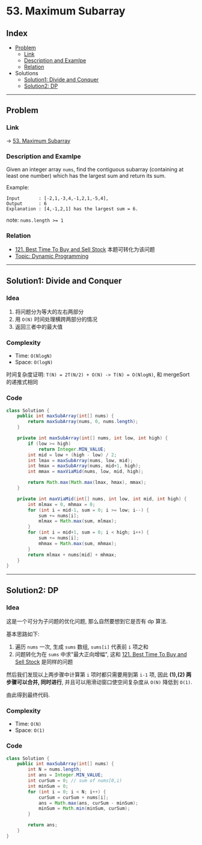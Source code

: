 # 53. Maximum Subarray

## Index

- [Problem](#problem)
  - [Link](#Link)
  - [Description and Examlpe](#description-and-examlpe)
  - [Relation](#relation)
- Solutions
  - [Solution1: Divide and Conquer](#solution1-divide-and-conquer)
  - [Solution2: DP](#solution2-dp)

----

## Problem

### Link

-> [53. Maximum Subarray][1]

### Description and Examlpe

Given an integer array `nums`, find the contiguous subarray (containing at least one number) which has the largest sum and return its sum.

Example:

```nohighlight
Input       : [-2,1,-3,4,-1,2,1,-5,4],
Output      : 6
Explanation : [4,-1,2,1] has the largest sum = 6.
```

note: `nums.length >= 1`

### Relation

- [121. Best Time To Buy and Sell Stock][2] 本题可转化为该问题
- [Topic: Dynamic Programming][3]

----

## Solution1: Divide and Conquer

### Idea

1. 将问题分为等大的左右两部分
2. 用 `O(N)` 时间处理横跨两部分的情况
3. 返回三者中的最大值

### Complexity

- Time: `O(NlogN)`
- Space: `O(logN)`

时间复杂度证明: `T(N) = 2T(N/2) + O(N) -> T(N) = O(NlogN)`, 和 mergeSort 的递推式相同

### Code

```java
class Solution {
    public int maxSubArray(int[] nums) {
        return maxSubArray(nums, 0, nums.length);
    }

    private int maxSubArray(int[] nums, int low, int high) {
        if (low >= high)
            return Integer.MIN_VALUE;
        int mid = low + (high - low) / 2;
        int lmax = maxSubArray(nums, low, mid);
        int hmax = maxSubArray(nums, mid+1, high);
        int mmax = maxViaMid(nums, low, mid, high);

        return Math.max(Math.max(lmax, hmax), mmax);
    }

    private int maxViaMid(int[] nums, int low, int mid, int high) {
        int mlmax = 0, mhmax = 0;
        for (int i = mid-1, sum = 0; i >= low; i--) {
            sum += nums[i];
            mlmax = Math.max(sum, mlmax);
        }
        for (int i = mid+1, sum = 0; i < high; i++) {
            sum += nums[i];
            mhmax = Math.max(sum, mhmax);
        }
        return mlmax + nums[mid] + mhmax;
    }
}
```

----

## Solution2: DP

### Idea

这是一个可分为子问题的优化问题, 那么自然要想到它是否有 dp 算法.

基本思路如下:

1. 遍历 `nums` 一次, 生成 `sums` 数组, `sums[i]` 代表前 `i` 项之和
2. 问题转化为在 `sums` 中求"最大正向增幅", 这和 [121. Best Time To Buy and Sell Stock][2] 是同样的问题

然后我们发现以上两步骤中计算第 `i` 项时都只需要用到第 `i-1` 项, 因此 **(1),(2) 两步骤可以合并, 同时进行**, 并且可以用滑动窗口使空间复杂度从 `O(N)` 降低到 `O(1)`.

由此得到最终代码.

### Complexity

- Time: `O(N)`
- Space: `O(1)`

### Code

```java
class Solution {
    public int maxSubArray(int[] nums) {
        int N = nums.length;
        int ans = Integer.MIN_VALUE;
        int curSum = 0; // sum of nums[0,i)
        int minSum = 0;
        for (int i = 0; i < N; i++) {
            curSum = curSum + nums[i];
            ans = Math.max(ans, curSum - minSum);
            minSum = Math.min(minSum, curSum);
        }

        return ans;
    }
}
```

[1]: https://leetcode.com/problems/maximum-subarray/
[2]: ../solutions/121.best-time-to-buy-and-sell-stock.md
[3]: ../topics/dynamic-programming.md
